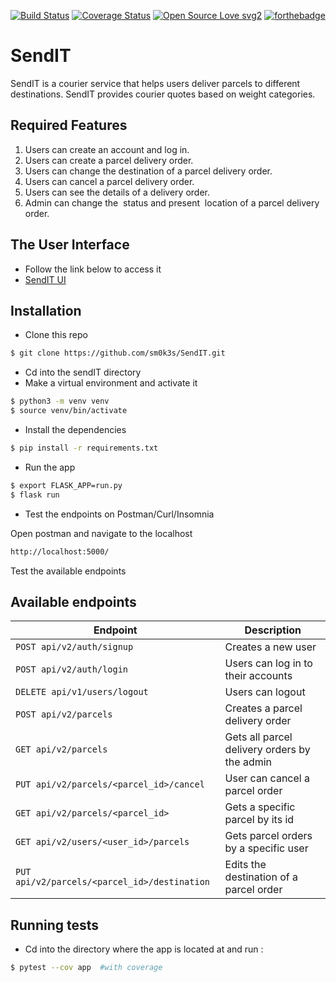 [![Build Status](https://travis-ci.org/Sm0k3s/SendIT.svg?branch=ft-logout-user-v1-161869682)](https://travis-ci.org/Sm0k3s/SendIT)
[![Coverage Status](https://coveralls.io/repos/github/Sm0k3s/SendIT/badge.svg?branch=ch-update-tests-161908326)](https://coveralls.io/github/Sm0k3s/SendIT?branch=ch-update-tests-161908326)
[![Open Source Love svg2](https://badges.frapsoft.com/os/v2/open-source.svg?v=103)](https://github.com/ellerbrock/open-source-badges/)
[![forthebadge](https://forthebadge.com/images/badges/made-with-python.svg)](https://forthebadge.com)


# SendIT
 SendIT is a courier service that helps users deliver parcels to different destinations. SendIT provides courier quotes based on weight categories.

## Required Features

1. Users can create an account and log in.
2. Users can create a parcel delivery order.
3. Users can change the destination of a parcel delivery order.
4. Users can cancel a parcel delivery order.
5. Users can see the details of a delivery order.
6. Admin can change the ​ status​​ and present​​ ​ location​​ of a parcel delivery order.

## The User Interface
* Follow the link below to access it
* [SendIT UI](https://sm0k3s.github.io/SendIT/UI/)

## Installation

* Clone this repo

```bash
$ git clone https://github.com/sm0k3s/SendIT.git
```
* Cd into the sendIT directory
* Make a virtual environment and activate it

```bash
$ python3 -m venv venv 	
$ source venv/bin/activate		
```
* Install the dependencies

```bash
$ pip install -r requirements.txt
```
* Run the app

```bash
$ export FLASK_APP=run.py
$ flask run
```
* Test the endpoints on Postman/Curl/Insomnia

Open postman and navigate to the localhost
```bash
http://localhost:5000/
```
Test the available endpoints

## Available endpoints
|  Endpoint  | Description  |
|  ---  | --- |
| `POST api/v2/auth/signup` | Creates a new user |
| `POST api/v2/auth/login`  | Users can log in to their accounts |
| `DELETE api/v1/users/logout` | Users can logout |
| `POST api/v2/parcels` | Creates a parcel delivery order |
| `GET api/v2/parcels` | Gets all parcel delivery orders by the admin |
| `PUT api/v2/parcels/<parcel_id>/cancel` | User can cancel a parcel order |
| `GET api/v2/parcels/<parcel_id>` | Gets a specific parcel by its id |
| `GET api/v2/users/<user_id>/parcels` | Gets parcel orders by a specific user |
| `PUT api/v2/parcels/<parcel_id>/destination` | Edits the destination of a parcel order |

## Running tests
* Cd into the directory where the app is located at and
run :
```bash
$ pytest --cov app  #with coverage
```
